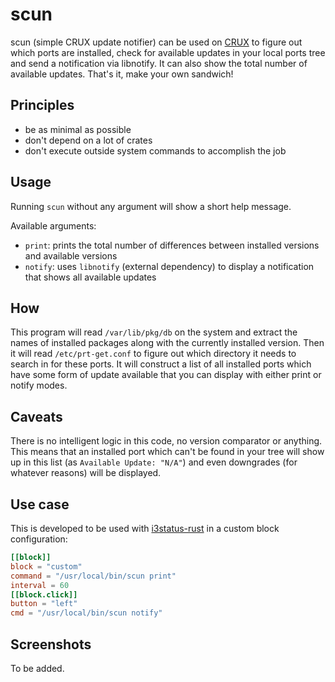 scun
====

scun (simple CRUX update notifier) can be used on [CRUX](https://crux.nu) to figure out which ports are installed, check for available updates in your local ports tree and send a notification via libnotify.
It can also show the total number of available updates.
That's it, make your own sandwich!

## Principles

- be as minimal as possible
- don't depend on a lot of crates
- don't execute outside system commands to accomplish the job

## Usage

Running `scun` without any argument will show a short help message.

Available arguments:

- `print`: prints the total number of differences between installed versions and available versions
- `notify`: uses `libnotify` (external dependency) to display a notification that shows all available updates

## How

This program will read `/var/lib/pkg/db` on the system and extract the names of installed packages along with the currently installed version.
Then it will read `/etc/prt-get.conf` to figure out which directory it needs to search in for these ports.
It will construct a list of all installed ports which have some form of update available that you can display with either print or notify modes.

## Caveats

There is no intelligent logic in this code, no version comparator or anything.
This means that an installed port which can't be found in your tree will show up in this list (as `Available Update: "N/A"`) and even downgrades (for whatever reasons) will be displayed.

## Use case

This is developed to be used with [i3status-rust](https://github.com/greshake/i3status-rust) in a custom block configuration:

```toml
[[block]]
block = "custom"
command = "/usr/local/bin/scun print"
interval = 60
[[block.click]]
button = "left"
cmd = "/usr/local/bin/scun notify"

```

## Screenshots

To be added.

